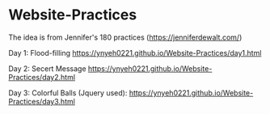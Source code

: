 # Website-Practices

The idea is from Jennifer's 180 practices (https://jenniferdewalt.com/)

Day 1: Flood-filling https://ynyeh0221.github.io/Website-Practices/day1.html

Day 2: Secert Message https://ynyeh0221.github.io/Website-Practices/day2.html

Day 3: Colorful Balls (Jquery used): https://ynyeh0221.github.io/Website-Practices/day3.html
